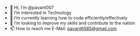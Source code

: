 - 👋 Hi, I’m @pavant007
- 👀 I’m interested in Technology
- 🌱 I’m currently learning how to code efficiently/effectively
- 💞️ I’m looking to improve my skills and contribute to the nation
- 📫 How to reach me E-Mail: pavant6585@gmail.com 

<!---
pavant007/pavant007 is a ✨ special ✨ repository because its `README.md` (this file) appears on your GitHub profile.
You can click the Preview link to take a look at your changes.
--->
